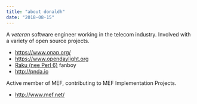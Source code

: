 ```yaml
---
title: "about donaldh"
date: "2018-08-15"
---
```


A *veteran* software engineer working in the telecom industry. Involved with a variety of open source projects.

* https://www.onap.org/
* https://www.opendaylight.org
* [Raku (nee Perl 6)](https://raku.org/) fanboy
* http://pnda.io

Active member of MEF, contributing to MEF Implementation Projects.

* http://www.mef.net/
